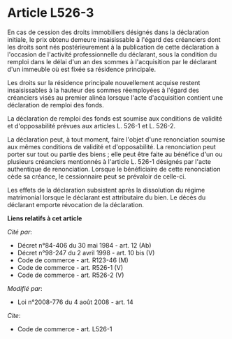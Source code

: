 # Article L526-3

En cas de cession des droits immobiliers désignés dans la déclaration initiale, le prix obtenu demeure insaisissable à
l'égard des créanciers dont les droits sont nés postérieurement à la publication de cette déclaration à l'occasion de
l'activité professionnelle du déclarant, sous la condition du remploi dans le délai d'un an des sommes à l'acquisition par le
déclarant d'un immeuble où est fixée sa résidence principale. 

Les droits sur la résidence principale nouvellement acquise restent insaisissables à la hauteur des sommes réemployées à
l'égard des créanciers visés au premier alinéa lorsque l'acte d'acquisition contient une déclaration de remploi des fonds. 

La déclaration de remploi des fonds est soumise aux conditions de validité et d'opposabilité prévues aux articles L. 526-1 et
L. 526-2. 

La déclaration peut, à tout moment, faire l'objet d'une renonciation soumise aux mêmes conditions de validité et
d'opposabilité. La renonciation peut porter sur tout ou partie des biens ; elle peut être faite au bénéfice d'un ou plusieurs
créanciers mentionnés à l'article L. 526-1 désignés par l'acte authentique de renonciation. Lorsque le bénéficiaire de cette
renonciation cède sa créance, le cessionnaire peut se prévaloir de celle-ci. 

Les effets de la déclaration subsistent après la dissolution du régime matrimonial lorsque le déclarant est attributaire du
bien. Le décès du déclarant emporte révocation de la déclaration.

**Liens relatifs à cet article**

_Cité par_:

  - Décret n°84-406 du 30 mai 1984 - art. 12 (Ab)
  - Décret n°98-247 du 2 avril 1998 - art. 10 bis (V)
  - Code de commerce - art. R123-46 (M)
  - Code de commerce - art. R526-1 (V)
  - Code de commerce - art. R526-2 (V)

_Modifié par_:

  - Loi n°2008-776 du 4 août 2008 - art. 14

_Cite_:

  - Code de commerce - art. L526-1
